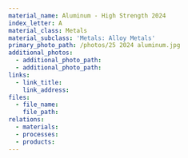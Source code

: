 ```yaml
---
material_name: Aluminum - High Strength 2024
index_letter: A
material_class: Metals
material_subclass: 'Metals: Alloy Metals'
primary_photo_path: /photos/25 2024 aluminum.jpg
additional_photos:
  - additional_photo_path:
  - additional_photo_path:
links:
  - link_title:
    link_address:
files:
  - file_name:
    file_path:
relations:
  - materials:
  - processes:
  - products:
---
```



